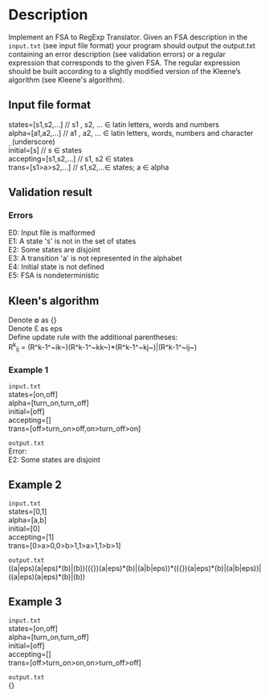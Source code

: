 # Description
Implement an FSA to RegExp Translator. Given an FSA description in the `input.txt` (see input file format) your program should output the output.txt containing an error description (see validation errors) or a regular expression that corresponds to the given FSA. The regular expression should be built according to a slightly modified version of the Kleene’s algorithm (see Kleene's algorithm).

## Input file format
states=[s1,s2,...]	// s1 , s2, ... ∈ latin letters, words and numbers  
alpha=[a1,a2,...]	// a1 , a2, ... ∈ latin letters, words, numbers and character `_`(underscore)  
initial=[s]	// s ∈ states  
accepting=[s1,s2,...]	// s1, s2 ∈ states  
trans=[s1>a>s2,...]	// s1,s2,...∈ states; a ∈ alpha

## Validation result
### Errors
E0: Input file is malformed  
E1: A state 's' is not in the set of states  
E2: Some states are disjoint  
E3: A transition 'a' is not represented in the alphabet  
E4: Initial state is not defined  
E5: FSA is nondeterministic  

## Kleen's algorithm
Denote ∅ as {}  
Denote Ɛ as eps  
Define update rule with the additional parentheses:  
R<sup>k</sup><sub>ij</sub> = (R^k-1^~ik~)(R^k-1^~kk~)\*(R^k-1^~kj~)|(R^k-1^~ij~)  

### Example 1
`input.txt`  
states=[on,off]  
alpha=[turn_on,turn_off]    
initial=[off]  
accepting=[]  
trans=[off>turn_on>off,on>turn_off>on]  

`output.txt`  
Error:  
E2: Some states are disjoint  

## Example 2
`input.txt`  
states=[0,1]  
alpha=[a,b]  
initial=[0]  
accepting=[1]  
trans=[0>a>0,0>b>1,1>a>1,1>b>1]  

`output.txt`  
((a|eps)(a|eps)\*(b)|(b))(({})(a|eps)\*(b)|(a|b|eps))\*(({})(a|eps)\*(b)|(a|b|eps))|((a|eps)(a|eps)\*(b)|(b))

## Example 3
`input.txt`  
states=[on,off]  
alpha=[turn_on,turn_off]  
initial=[off]  
accepting=[]  
trans=[off>turn_on>on,on>turn_off>off]  

`output.txt`  
{}

